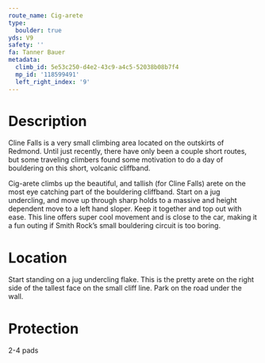 ```yaml
---
route_name: Cig-arete
type:
  boulder: true
yds: V9
safety: ''
fa: Tanner Bauer
metadata:
  climb_id: 5e53c250-d4e2-43c9-a4c5-52038b08b7f4
  mp_id: '118599491'
  left_right_index: '9'
---
```

# Description
Cline Falls is a very small climbing area located on the outskirts of Redmond. Until just recently, there have only been a couple short routes, but some traveling climbers found some motivation to do a day of bouldering on this short, volcanic cliffband.

Cig-arete climbs up the beautiful, and tallish (for Cline Falls) arete on the most eye catching part of the bouldering cliffband. Start on a jug undercling, and move up through sharp holds to a massive and height dependent move to a left hand sloper. Keep it together and top out with ease. This line offers super cool movement and is close to the car, making it a fun outing if Smith Rock’s small bouldering circuit is too boring.

# Location
Start standing on a jug undercling flake. This is the pretty arete on the right side of the tallest face on the small cliff line. Park on the road under the wall.

# Protection
2-4 pads
